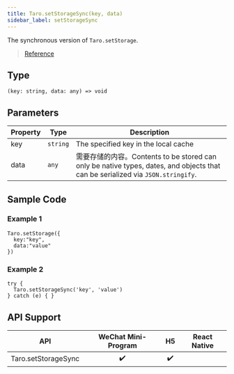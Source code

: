 ```yaml
---
title: Taro.setStorageSync(key, data)
sidebar_label: setStorageSync
---
```


The synchronous version of `Taro.setStorage`.

> [Reference](https://developers.weixin.qq.com/miniprogram/dev/api/storage/wx.setStorageSync.html)

## Type

```tsx
(key: string, data: any) => void
```

## Parameters

<table>
  <thead>
    <tr>
      <th>Property</th>
      <th>Type</th>
      <th>Description</th>
    </tr>
  </thead>
  <tbody>
    <tr>
      <td>key</td>
      <td><code>string</code></td>
      <td>The specified key in the local cache</td>
    </tr>
    <tr>
      <td>data</td>
      <td><code>any</code></td>
      <td>需要存储的内容。Contents to be stored can only be native types, dates, and objects that can be serialized via <code>JSON.stringify</code>.</td>
    </tr>
  </tbody>
</table>

## Sample Code

### Example 1

```tsx
Taro.setStorage({
  key:"key",
  data:"value"
})
```

### Example 2

```tsx
try {
  Taro.setStorageSync('key', 'value')
} catch (e) { }
```

## API Support

|         API         | WeChat Mini-Program | H5 | React Native |
|:-------------------:|:-------------------:|:--:|:------------:|
| Taro.setStorageSync |         ✔️          | ✔️ |              |
